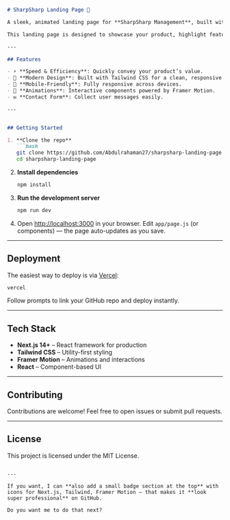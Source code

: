 

````markdown
# SharpSharp Landing Page 🚀

A sleek, animated landing page for **SharpSharp Management**, built with **Next.js**, **Tailwind CSS**, and **Framer Motion**.

This landing page is designed to showcase your product, highlight features, and collect emails for a waitlist—all with smooth scroll-based animations and responsive design.

---

## Features

- ⚡ **Speed & Efficiency**: Quickly convey your product’s value.  
- 🎨 **Modern Design**: Built with Tailwind CSS for a clean, responsive UI.  
- 📱 **Mobile-Friendly**: Fully responsive across devices.  
- 🚀 **Animations**: Interactive components powered by Framer Motion.  
- ✉️ **Contact Form**: Collect user messages easily.  

---


## Getting Started

1. **Clone the repo**
   ```bash
   git clone https://github.com/Abdulrahaman27/sharpsharp-landing-page.git
   cd sharpsharp-landing-page
````

2. **Install dependencies**

   ```bash
   npm install
   ```

3. **Run the development server**

   ```bash
   npm run dev
   ```

4. Open [http://localhost:3000](http://localhost:3000) in your browser.
   Edit `app/page.js` (or components) — the page auto-updates as you save.

---

## Deployment

The easiest way to deploy is via [Vercel](https://vercel.com):

```bash
vercel
```

Follow prompts to link your GitHub repo and deploy instantly.

---

## Tech Stack

* **Next.js 14+** – React framework for production
* **Tailwind CSS** – Utility-first styling
* **Framer Motion** – Animations and interactions
* **React** – Component-based UI

---

## Contributing

Contributions are welcome! Feel free to open issues or submit pull requests.

---

## License

This project is licensed under the MIT License.

```

---

If you want, I can **also add a small badge section at the top** with icons for Next.js, Tailwind, Framer Motion — that makes it **look super professional** on GitHub.  

Do you want me to do that next?
```
